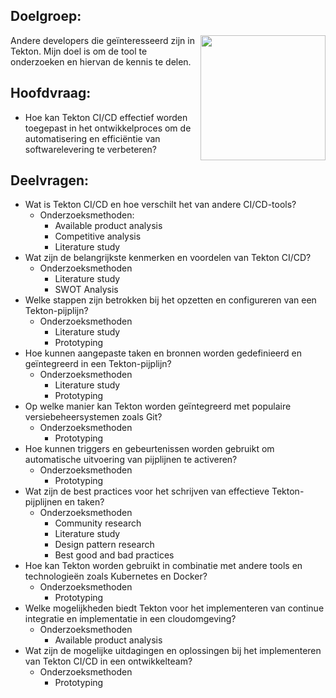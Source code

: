 ## Doelgroep:
<img src="https://tekton.dev/images/tekton-horizontal-color.png" width="200>" align="right">

Andere developers die geïnteresseerd zijn in Tekton. Mijn doel is om de tool te onderzoeken en hiervan de kennis te delen.
## Hoofdvraag:
- Hoe kan Tekton CI/CD effectief worden toegepast in het ontwikkelproces om de automatisering en efficiëntie van softwarelevering te verbeteren?

## Deelvragen:

- Wat is Tekton CI/CD en hoe verschilt het van andere CI/CD-tools?
    - Onderzoeksmethoden: 
        - Available product analysis
        - Competitive analysis
        - Literature study
- Wat zijn de belangrijkste kenmerken en voordelen van Tekton CI/CD?
    - Onderzoeksmethoden
        - Literature study
        - SWOT Analysis
- Welke stappen zijn betrokken bij het opzetten en configureren van een Tekton-pijplijn?
    - Onderzoeksmethoden
        - Literature study
        - Prototyping
- Hoe kunnen aangepaste taken en bronnen worden gedefinieerd en geïntegreerd in een Tekton-pijplijn?
    - Onderzoeksmethoden
        - Literature study
        - Prototyping
- Op welke manier kan Tekton worden geïntegreerd met populaire versiebeheersystemen zoals Git?
    - Onderzoeksmethoden
        - Prototyping
- Hoe kunnen triggers en gebeurtenissen worden gebruikt om automatische uitvoering van pijplijnen te activeren?
    - Onderzoeksmethoden
        - Prototyping
- Wat zijn de best practices voor het schrijven van effectieve Tekton-pijplijnen en taken?
    - Onderzoeksmethoden
        - Community research
        - Literature study
        - Design pattern research
        - Best good and bad practices
- Hoe kan Tekton worden gebruikt in combinatie met andere tools en technologieën zoals Kubernetes en Docker?
    - Onderzoeksmethoden
        - Prototyping
- Welke mogelijkheden biedt Tekton voor het implementeren van continue integratie en implementatie in een cloudomgeving?
    - Onderzoeksmethoden
        - Available product analysis
- Wat zijn de mogelijke uitdagingen en oplossingen bij het implementeren van Tekton CI/CD in een ontwikkelteam?
    - Onderzoeksmethoden
        - Prototyping